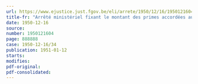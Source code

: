 ```yaml
---
url: https://www.ejustice.just.fgov.be/eli/arrete/1950/12/16/1950121604/justel
title-fr: "Arrêté ministériel fixant le montant des primes accordées aux industries produisant, à base de lait belge, certains fromages et poudres de lait."
date: 1950-12-16
source:
number: 1950121604
page: 888888
case: 1950-12-16/34
publication: 1951-01-12
starts:
modifies:
pdf-original:
pdf-consolidated:
---
```


